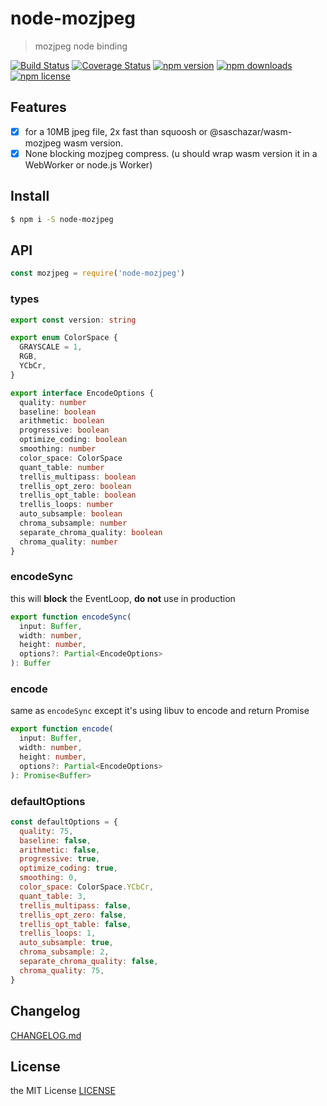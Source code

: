 # node-mozjpeg

> mozjpeg node binding

[![Build Status](https://img.shields.io/travis/magicdawn/node-mozjpeg.svg?style=flat-square)](https://travis-ci.org/magicdawn/node-mozjpeg)
[![Coverage Status](https://img.shields.io/codecov/c/github/magicdawn/node-mozjpeg.svg?style=flat-square)](https://codecov.io/gh/magicdawn/node-mozjpeg)
[![npm version](https://img.shields.io/npm/v/node-mozjpeg.svg?style=flat-square)](https://www.npmjs.com/package/node-mozjpeg)
[![npm downloads](https://img.shields.io/npm/dm/node-mozjpeg.svg?style=flat-square)](https://www.npmjs.com/package/node-mozjpeg)
[![npm license](https://img.shields.io/npm/l/node-mozjpeg.svg?style=flat-square)](http://magicdawn.mit-license.org)

## Features

- [x] for a 10MB jpeg file, 2x fast than squoosh or @saschazar/wasm-mozjpeg wasm version.
- [x] None blocking mozjpeg compress. (u should wrap wasm version it in a WebWorker or node.js Worker)

## Install

```sh
$ npm i -S node-mozjpeg
```

## API

```js
const mozjpeg = require('node-mozjpeg')
```

### types

```ts
export const version: string

export enum ColorSpace {
  GRAYSCALE = 1,
  RGB,
  YCbCr,
}

export interface EncodeOptions {
  quality: number
  baseline: boolean
  arithmetic: boolean
  progressive: boolean
  optimize_coding: boolean
  smoothing: number
  color_space: ColorSpace
  quant_table: number
  trellis_multipass: boolean
  trellis_opt_zero: boolean
  trellis_opt_table: boolean
  trellis_loops: number
  auto_subsample: boolean
  chroma_subsample: number
  separate_chroma_quality: boolean
  chroma_quality: number
}
```

### encodeSync

this will **block** the EventLoop, **do not** use in production

```ts
export function encodeSync(
  input: Buffer,
  width: number,
  height: number,
  options?: Partial<EncodeOptions>
): Buffer
```

### encode

same as `encodeSync` except it's using libuv to encode and return Promise

```ts
export function encode(
  input: Buffer,
  width: number,
  height: number,
  options?: Partial<EncodeOptions>
): Promise<Buffer>
```

### defaultOptions

```js
const defaultOptions = {
  quality: 75,
  baseline: false,
  arithmetic: false,
  progressive: true,
  optimize_coding: true,
  smoothing: 0,
  color_space: ColorSpace.YCbCr,
  quant_table: 3,
  trellis_multipass: false,
  trellis_opt_zero: false,
  trellis_opt_table: false,
  trellis_loops: 1,
  auto_subsample: true,
  chroma_subsample: 2,
  separate_chroma_quality: false,
  chroma_quality: 75,
}
```

## Changelog

[CHANGELOG.md](CHANGELOG.md)

## License

the MIT License [LICENSE](LICENSE)
